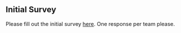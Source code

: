 Initial Survey
--------
Please fill out the initial survey [here](https://docs.google.com/forms/d/1tUKs_ld2XpTdpB7ku8AEu9VXSbLgr6kdof3YJwk1iIs/viewform?usp=send_form).  One response per team please.